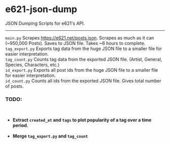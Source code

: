 # e621-json-dump
JSON Dumping Scripts for e621's API.
<hr>

<code>main.py</code> Scrapes https://e621.net/posts.json. Scrapes as much as it can (~950,000 Posts). Saves to JSON file. Takes ~6 hours to complete.<br>
<code>tag_export.py</code> Exports tag data from the huge JSON file to a smaller file for easier interpretation.<br>
<code>tag_count.py</code> Counts tag data from the exported JSON file. (Artist, General, Species, Characters, etc.)<br>
<code>id_export.py</code> Exports all post ids from the huge JSON file to a smaller file for easier interpretation.<br>
<code>id_count.py</code> Counts all ids from the exported JSON file. Gives total number of posts.<br>
<h3><b>TODO:<b></h3><br>
<ul>
  <li><b>Extract</b> <code>created_at</code> and <code>tags</code> to plot popularity of a tag over a time period.</li><br>
  <li><b>Merge</b> <code>tag_export.py</code> and <code>tag_count</code></li>
 </ul>
